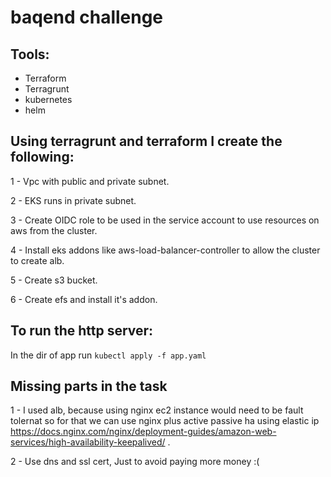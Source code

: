 # baqend challenge

## Tools:
- Terraform
- Terragrunt
- kubernetes
- helm

## Using terragrunt and terraform I create the following:
1 - Vpc with public and private subnet.

2 - EKS runs in private subnet.

3 - Create OIDC role to be used in the service account to use resources on aws from the cluster.

4 - Install eks addons like aws-load-balancer-controller to allow the cluster to  create alb. 

5 - Create s3 bucket.

6 - Create efs and install it's addon.

## To run the http server: 
In the dir of app run `kubectl apply -f app.yaml`

## Missing parts in the task 
1 - I used alb, because using nginx ec2 instance would need to be fault tolernat
so for that we can use nginx plus active passive ha using elastic ip 
https://docs.nginx.com/nginx/deployment-guides/amazon-web-services/high-availability-keepalived/ .

2 - Use dns and ssl cert, Just to avoid paying more money :(


